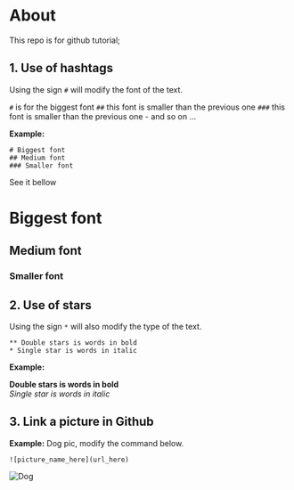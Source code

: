 # About

This repo is for github tutorial;

## 1. Use of hashtags

Using the sign `#` will modify the font of the text.

`#` is for the biggest font
`##` this font is smaller than the previous one
`###` this font is smaller than the previous one - and so on ...

**Example:**
```
# Biggest font
## Medium font
### Smaller font
```

See it bellow

# Biggest font
## Medium font
### Smaller font

## 2. Use of stars

Using the sign `*` will also modify the type of the text.

```
** Double stars is words in bold
* Single star is words in italic
```

**Example:**

**Double stars is words in bold**<br>
*Single star is words in italic*

## 3. Link a picture in Github

**Example:** Dog pic, modify the command below.
```
![picture_name_here](url_here)
```

![Dog](https://i.pinimg.com/736x/6f/9e/b7/6f9eb7ea30ea2558257131083c26f47b.jpg)
